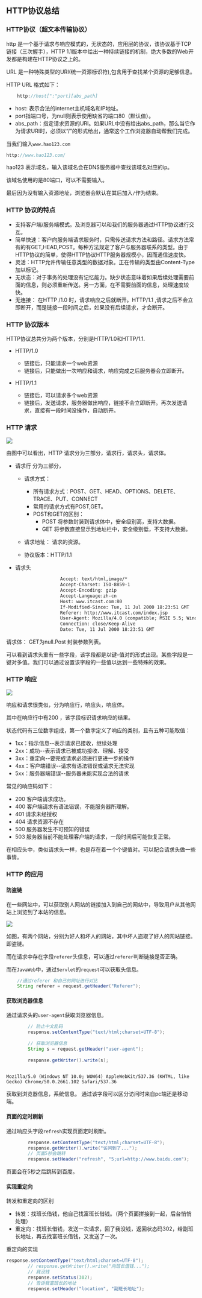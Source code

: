 ## HTTP协议总结


### HTTP协议（超文本传输协议）

http 是一个基于请求与响应模式的，无状态的，应用层的协议，该协议基于TCP链接（三次握手），HTTP 1.1版本中给出一种持续链接的机制，绝大多数的Web开发都是构建在HTTP协议之上的。


URL 是一种特殊类型的URI(统一资源标识符),包含用于查找某个资源的足够信息。

HTTP  URL 格式如下：

```java 
	http://host[":"port][abs_path]
```

- host: 表示合法的internet主机域名和IP地址。
- port指端口号，为null则表示使用缺省的端口80（默认值）。
- abs_path：指定请求资源的URI。如果URL中没有给出abs_path，那么当它作为请求URI时，必须以“/”的形式给出，通常这个工作浏览器自动帮我们完成。

当我们输入`www.hao123.com`
```java 
http://www.hao123.com/
```
hao123 表示域名，输入该域名会在DNS服务器中查找该域名对应的ip。

该域名使用的是80端口，可以不需要输入。

最后因为没有输入资源地址，浏览器会默认在其后加入`/`作为结束。


### HTTP 协议的特点

- 支持客户端/服务端模式。及浏览器可以和我们的服务器通过HTTP协议进行交互。
- 简单快速：客户向服务端请求服务时，只需传送请求方法和路径。请求方法常有的有GET,HEAD,POST。每种方法规定了客户与服务器联系的类型。由于HTTP协议的简单，使得HTTP协议HTTP服务器规模小，因而通信速度快。
- 灵活：HTTP允许传输任意类型的数据对象。正在传输的类型由Content-Type加以标记。
- 无状态：对于事务的处理没有记忆能力。缺少状态意味着如果后续处理需要前面的信息，则必须重新传送。另一方面，在不需要前面的信息，处理速度较快。
- 无连接： 在HTTP /1.0  时，请求响应之后就断开。HTTP/1.1 ,请求之后不会立即断开，而是链接一段时间之后，如果没有后续请求，才会断开。


### HTTP 协议版本

HTTP协议总共分为两个版本，分别是HTTP/1.0和HTTP/1.1.

- HTTP/1.0
	- 链接后，只能请求一个web资源
	- 链接后，只能做出一次响应和请求，响应完成之后服务器会立即断开。

- HTTP/1.1 
	- 链接后，可以请求多个web资源
	- 链接后，发送请求，服务器做出响应，链接不会立即断开。再次发送请求，直接有一段时间没操作，自动断开。	 

### HTTP 请求

![](02-HTTP协议之请求.bmp)

由图中可以看出，HTTP 请求分为三部分，请求行，请求头，请求体。


- 请求行 分为三部分，
	- 请求方式：
		- 所有请求方式：POST、GET、HEAD、OPTIONS、DELETE、TRACE、PUT、CONNECT
		- 常用的请求方式有POST,GET。
		- POST和GET的区别：
			- POST 将参数封装到请求体中，安全级别高，支持大数据。
			- GET 将参数直接显示到地址栏中，安全级别低，不支持大数据。

	- 请求地址： 请求的资源。
	- 协议版本：HTTP/1.1


- 请求头

```xml
					Accept: text/html,image/*    
					Accept-Charset: ISO-8859-1
					Accept-Encoding: gzip
					Accept-Language:zh-cn 
					Host: www.itcast.com:80
					If-Modified-Since: Tue, 11 Jul 2000 18:23:51 GMT
					Referer: http://www.itcast.com/index.jsp
					User-Agent: Mozilla/4.0 (compatible; MSIE 5.5; Windows NT 5.0)
					Connection: close/Keep-Alive   
					Date: Tue, 11 Jul 2000 18:23:51 GMT	
```

请求体： GET为null.Post 封装参数列表。


可以看到请求头重有一些字段，该字段都是以键-值对的形式出现。某些字段是一键对多值。我们可以通过设置该字段的一些值以达到一些特殊的效果。

### HTTP 响应

![](04-响应.bmp)

响应和请求很类似，分为响应行，响应头，响应体。

其中在响应行中有200 ，该字段标识请求响应的结果。

状态代码有三位数字组成，第一个数字定义了响应的类别，且有五种可能取值：

- 1xx：指示信息--表示请求已接收，继续处理
- 2xx：成功--表示请求已被成功接收、理解、接受
- 3xx：重定向--要完成请求必须进行更进一步的操作
- 4xx：客户端错误--请求有语法错误或请求无法实现
- 5xx：服务器端错误--服务器未能实现合法的请求

常见的响应码如下：

- 200 客户端请求成功。
- 400 客户端请求有语法错误，不能服务器所理解。
- 401 请求未经授权
- 404 请求资源不存在
- 500 服务器发生不可预知的错误
- 503 服务器当前不能处理客户端的请求，一段时间后可能恢复正常。


在相应头中，类似请求头一样，也是存在着一个个键值对。可以配合请求头做一些事情。



### HTTP 的应用

#### 防盗链

在一些网站中，可以获取别人网站的链接加入到自己的网站中，导致用户从其他网站上浏览到了本站的信息。

![](03-盗取链接.bmp)

如图，有两个网站，分别为好人和坏人的网站，其中坏人盗取了好人的网站链接。即盗链。

而在请求中存在字段`referer`头信息，可以通过`referer`判断链接是否正确。

而在`JavaWeb`中，通过`Servlet`的`request`可以获取头信息。

```java 
	//通过referer 和自己的网址进行对比
	String referer = request.getHeader("Referer");
```


#### 获取浏览器信息

通过请求头的`user-agent`获取浏览器信息。

```java 
		// 防止中文乱码
		response.setContentType("text/html;charset=UTF-8");
		
		// 获取浏览器信息
		String s = request.getHeader("user-agent");
		
		response.getWriter().write(s);
		

```


```
Mozilla/5.0 (Windows NT 10.0; WOW64) AppleWebKit/537.36 (KHTML, like Gecko) Chrome/50.0.2661.102 Safari/537.36
```

获取到浏览器信息，系统信息。  通过该字段可以区分访问时来自pc端还是移动端。


#### 页面的定时刷新

通过响应头字段`refresh`实现页面定时刷新。


```java 
		response.setContentType("text/html;charset=UTF-8");
		response.getWriter().write("访问到了...");
		// 页面5秒会跳转
		response.setHeader("refresh", "5;url=http://www.baidu.com");

```

页面会在5秒之后跳转到百度。


#### 实现重定向


转发和重定向的区别

- 转发：找班长借钱，他自己找富班长借钱。（两个页面拼接到一起，后台悄悄处理）
- 重定向：找班长借钱，发送一次请求，回了我没钱，返回状态码302，给副班长地址，再去找富班长借钱，又发送了一次。


重定向的实现

```java 
response.setContentType("text/html;charset=UTF-8");
		// response.getWriter().write("向班长借钱...");
		// 我没钱
		response.setStatus(302);
		// 告诉我富班长的地址
		response.setHeader("location", "副班长地址");

```
			
				